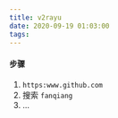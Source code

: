 ```yaml
---
title: v2rayu
date: 2020-09-19 01:03:00
tags:
---
```


#### 步骤

1.  `https:www.github.com`
2.  搜索 `fanqiang`
3.  ...
